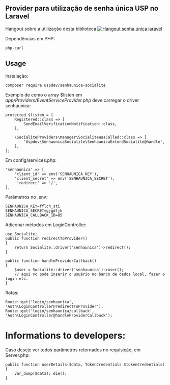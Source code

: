 ## Provider para utilização de senha única USP no Laravel

Hangout sobre a utilização desta biblioteca
[![Hangout senha única laravel](https://img.youtube.com/vi/jLFM2AUFJgw/0.jpg)](https://youtu.be/jLFM2AUFJgw)

Dependências em PHP:

    php-curl

## Usage

Instalação:

    composer require uspdev/senhaunica-socialite
    
Exemplo de como o array $listen em *app/Providers/EventServiceProvider.php*
deve carregar o driver senhaunica:

    protected $listen = [
        Registered::class => [
            SendEmailVerificationNotification::class,
        ],

        \SocialiteProviders\Manager\SocialiteWasCalled::class => [
            'Uspdev\SenhaunicaSocialite\SenhaunicaExtendSocialite@handle',
        ],
    ];

Em config/services.php:

    'senhaunica' => [
        'client_id' => env('SENHAUNICA_KEY'),
        'client_secret' => env('SENHAUNICA_SECRET'),
         'redirect' => '/',
    ], 

Parâmetros no .env:

    SENHAUNICA_KEY=fflch_sti
    SENHAUNICA_SECRET=gjgdfjk
    SENHAUNICA_CALLBACK_ID=85

Adiconar métodos em LoginController:

    use Socialite;
    public function redirectToProvider()
    {
        return Socialite::driver('senhaunica')->redirect();
    }

    public function handleProviderCallback()
    {
        $user = Socialite::driver('senhaunica')->user();
        // aqui vc pode inserir o usuário no banco de dados local, fazer o login etc.
    }

Rotas:

    Route::get('login/senhaunica', 'Auth\LoginController@redirectToProvider');
    Route::get('login/senhaunica/callback', 'Auth\LoginController@handleProviderCallback');

# Informations to developers:

Caso deseje ver todos parâmetros retornados no requisição, em Server.php:

    public function userDetails($data, TokenCredentials $tokenCredentials)
    {  
        var_dump($data); die();
    }
